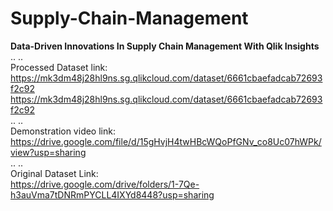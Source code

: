 # Supply-Chain-Management
**Data-Driven Innovations In Supply Chain Management With Qlik Insights**
<br>..
..<br>
Processed Dataset link:<br>
https://mk3dm48j28hl9ns.sg.qlikcloud.com/dataset/6661cbaefadcab72693f2c92
<br>
https://mk3dm48j28hl9ns.sg.qlikcloud.com/dataset/6661cbaefadcab72693f2c92
<br>..
..<br>
Demonstration video link:<br>
https://drive.google.com/file/d/15gHvjH4twHBcWQoPfGNv_co8Uc07hWPk/view?usp=sharing
<br>..
..<br>
Original Dataset Link:<br>
https://drive.google.com/drive/folders/1-7Qe-h3auVma7tDNRmPYCLL4IXYd8448?usp=sharing
